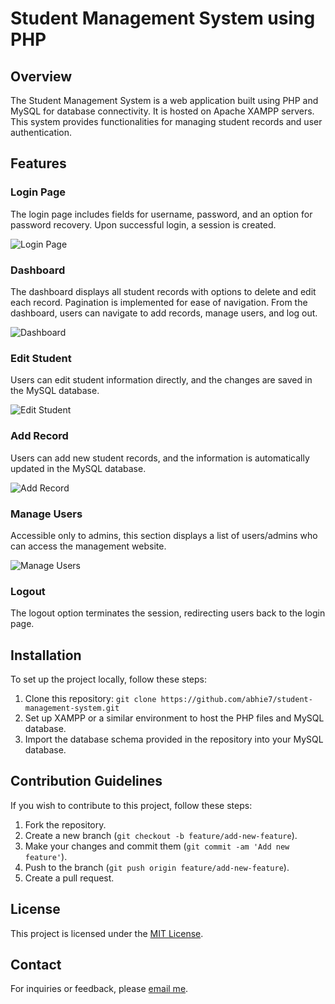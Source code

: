 # Student Management System using PHP

## Overview

The Student Management System is a web application built using PHP and MySQL for database connectivity. It is hosted on Apache XAMPP servers. This system provides functionalities for managing student records and user authentication.

## Features

### Login Page

The login page includes fields for username, password, and an option for password recovery. Upon successful login, a session is created.

![Login Page](https://imgur.com/07CUUQM.png "Login Page")

### Dashboard

The dashboard displays all student records with options to delete and edit each record. Pagination is implemented for ease of navigation. From the dashboard, users can navigate to add records, manage users, and log out.

![Dashboard](https://imgur.com/AmW7Q3D.png "Dashboard")

### Edit Student

Users can edit student information directly, and the changes are saved in the MySQL database.

![Edit Student](https://imgur.com/Aucd5EB.png)

### Add Record

Users can add new student records, and the information is automatically updated in the MySQL database.

![Add Record](https://imgur.com/i5XBut0.png)

### Manage Users

Accessible only to admins, this section displays a list of users/admins who can access the management website.

![Manage Users](https://imgur.com/qbCKDFw.png)

### Logout

The logout option terminates the session, redirecting users back to the login page.

## Installation

To set up the project locally, follow these steps:

1. Clone this repository:
```git clone https://github.com/abhie7/student-management-system.git```
2. Set up XAMPP or a similar environment to host the PHP files and MySQL database.
3. Import the database schema provided in the repository into your MySQL database.

## Contribution Guidelines

If you wish to contribute to this project, follow these steps:

1. Fork the repository.
2. Create a new branch (`git checkout -b feature/add-new-feature`).
3. Make your changes and commit them (`git commit -am 'Add new feature'`).
4. Push to the branch (`git push origin feature/add-new-feature`).
5. Create a pull request.

## License

This project is licensed under the [MIT License](LICENSE).

## Contact

For inquiries or feedback, please [email me](mailto:abhirajchaudhuri@gmail.com).
